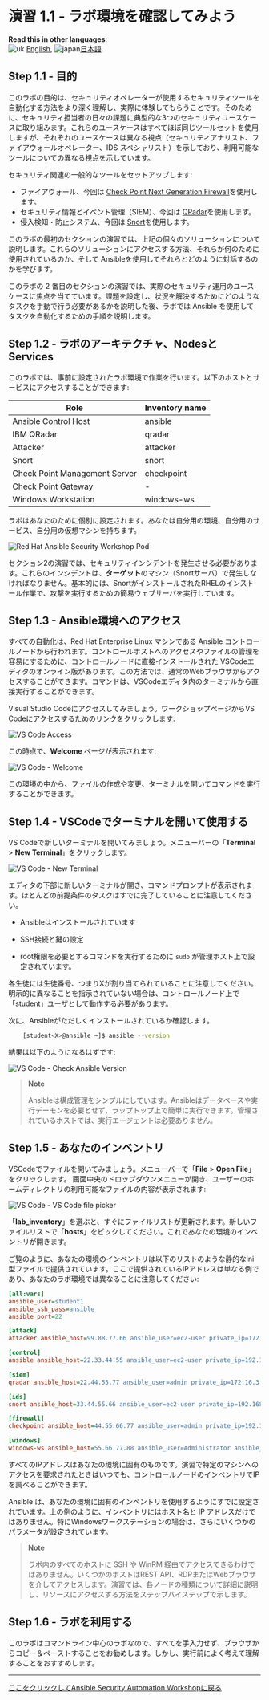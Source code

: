 # 演習 1.1 - ラボ環境を確認してみよう

**Read this in other languages**: <br>![uk](../../images/uk.png) [English](README.md),  ![japan](../../images/japan.png)[日本語](README.ja.md).
<br>

## Step 1.1 - 目的

このラボの目的は、セキュリティオペレーターが使用するセキュリティツールを自動化する方法をより深く理解し、実際に体験してもらうことです。そのために、セキュリティ担当者の日々の課題に典型的な3つのセキュリティユースケースに取り組みます。これらのユースケースはすべてほぼ同じツールセットを使用しますが、それぞれのユースケースは異なる視点（セキュリティアナリスト、ファイアウォールオペレーター、IDS スペシャリスト）を示しており、利用可能なツールについての異なる視点を示しています。

セキュリティ関連の一般的なツールをセットアップします:

- ファイアウォール、今回は [Check Point Next Generation Firewall](https://www.checkpoint.com/products/next-generation-firewall/)を使用します。
- セキュリティ情報とイベント管理（SIEM）、今回は [QRadar](https://www.ibm.com/security/security-intelligence/qradar)を使用します。
- 侵入検知・防止システム、今回は [Snort](https://www.snort.org)を使用します。

このラボの最初のセクションの演習では、上記の個々のソリューションについて説明します。これらのソリューションにアクセスする方法、それらが何のために使用されているのか、そして Ansibleを使用してそれらとどのように対話するのかを学びます。

このラボの 2 番目のセクションの演習では、実際のセキュリティ運用のユースケースに焦点を当てています。課題を設定し、状況を解決するためにどのようなタスクを手動で行う必要があるかを説明した後、ラボでは Ansible を使用してタスクを自動化するための手順を説明します。

## Step 1.2 - ラボのアーキテクチャ、NodesとServices

このラボでは、事前に設定されたラボ環境で作業を行います。以下のホストとサービスにアクセスすることができます:

| Role                          | Inventory name |
| ------------------------------| ---------------|
| Ansible Control Host          | ansible        |
| IBM QRadar                    | qradar         |
| Attacker                      | attacker       |
| Snort                         | snort          |
| Check Point Management Server | checkpoint     |
| Check Point Gateway           | -              |
| Windows Workstation           | windows-ws     |

ラボはあなたのために個別に設定されます。あなたは自分用の環境、自分用のサービス、自分用の仮想マシンを持ちます。

![Red Hat Ansible Security Workshop Pod](images/diagram.png)

セクション2の演習では、セキュリティインシデントを発生させる必要があります。これらのインシデントは、**ターゲット**のマシン（Snortサーバ）で発生しなければなりません。基本的には、SnortがインストールされたRHELのインストール作業で、攻撃を実行するための簡易ウェブサーバを実行しています。

## Step 1.3 - Ansible環境へのアクセス

すべての自動化は、Red Hat Enterprise Linux マシンである Ansible コントロールノードから行われます。コントロールホストへのアクセスやファイルの管理を容易にするために、コントロールノードに直接インストールされた VSCodeエディタのオンライン版があります。この方法では、通常のWebブラウザからアクセスすることができます。コマンドは、VSCodeエディタ内のターミナルから直接実行することができます。

Visual Studio Codeにアクセスしてみましょう。ワークショップページからVS Codeにアクセスするためのリンクをクリックします:

![VS Code Access](images/1-vscode-access.png)

この時点で、**Welcome** ページが表示されます:

![VS Code - Welcome](images/1-vscode-welcome-page.png)

この環境の中から、ファイルの作成や変更、ターミナルを開いてコマンドを実行することができます。

## Step 1.4 - VSCodeでターミナルを開いて使用する

VS Codeで新しいターミナルを開いてみましょう。メニューバーの「**Terminal** > **New Terminal**」をクリックします。

![VS Code - New Terminal](images/1-vscode-new-terminal.png)

エディタの下部に新しいターミナルが開き、コマンドプロンプトが表示されます。ほとんどの前提条件のタスクはすでに完了していることに注意してください。

  - Ansibleはインストールされています

  - SSH接続と鍵の設定

  - root権限を必要とするコマンドを実行するために `sudo` が管理ホスト上で設定されています。

各生徒には生徒番号、つまりXが割り当てられていることに注意してください。明示的に異なることを指示されていない場合は、コントロールノード上で「student<X>」ユーザとして動作する必要があります。

次に、Ansibleがただしくインストールされているか確認します。

```bash
    [student<X>@ansible ~]$ ansible --version
```

結果は以下のようになるはずです:

![VS Code - Check Ansible Version](images/1-vscode-check-ansible-version.png)

> **Note**
> 
> Ansibleは構成管理をシンプルにしています。Ansibleはデータベースや実行デーモンを必要とせず、ラップトップ上で簡単に実行できます。管理されているホストでは、実行エージェントは必要ありません。

## Step 1.5 - あなたのインベントリ

VSCodeでファイルを開いてみましょう。メニューバーで「**File** > **Open File**」をクリックします。 画面中央のドロップダウンメニューが開き、ユーザーのホームディレクトリの利用可能なファイルの内容が表示されます:

![VS Code - VS Code file picker](images/1-vscode-filepicker.png)

「**lab_inventory**」を選ぶと、すぐにファイルリストが更新されます。新しいファイルリストで「**hosts**」をピックしてください。これであなたの環境のインベントリが開きます。

ご覧のように、あなたの環境のインベントリは以下のリストのような静的なini型ファイルで提供されています。ここで提供されているIPアドレスは単なる例であり、あなたのラボ環境では異なることに注意してください:

```ini
[all:vars]
ansible_user=student1
ansible_ssh_pass=ansible
ansible_port=22

[attack]
attacker ansible_host=99.88.77.66 ansible_user=ec2-user private_ip=172.16.99.66 private_ip2=172.17.44.66

[control]
ansible ansible_host=22.33.44.55 ansible_user=ec2-user private_ip=192.168.2.3

[siem]
qradar ansible_host=22.44.55.77 ansible_user=admin private_ip=172.16.3.44 ansible_httpapi_pass="Ansible1!" ansible_connection=httpapi ansible_httpapi_use_ssl=yes ansible_httpapi_validate_certs=False ansible_network_os=ibm.qradar.qradar

[ids]
snort ansible_host=33.44.55.66 ansible_user=ec2-user private_ip=192.168.3.4 private_ip2=172.17.33.77

[firewall]
checkpoint ansible_host=44.55.66.77 ansible_user=admin private_ip=192.168.4.5 ansible_network_os=checkpoint ansible_connection=httpapi ansible_httpapi_use_ssl=yes ansible_httpapi_validate_certs=no

[windows]
windows-ws ansible_host=55.66.77.88 ansible_user=Administrator ansible_pass=RedHat19! ansible_port=5986 ansible_connection=winrm ansible_winrm_server_cert_validation=ignore private_ip=192.168.5.6
```

すべてのIPアドレスはあなたの環境に固有のものです。演習で特定のマシンへのアクセスを要求されたときはいつでも、コントロールノードのインベントリでIPを調べることができます。

Ansible は、あなたの環境に固有のインベントリを使用するようにすでに設定されています。上の例のように、インベントリにはホスト名と IP アドレスだけではありません。特にWindowsワークステーションの場合は、さらにいくつかのパラメータが設定されています。

> **Note**
> 
> ラボ内のすべてのホストに SSH や WinRM 経由でアクセスできるわけではありません。いくつかのホストはREST API、RDPまたはWebブラウザを介してアクセスします。演習では、各ノードの種類について詳細に説明し、リソースにアクセスする方法をステップバイステップで示します。

## Step 1.6 - ラボを利用する

このラボはコマンドライン中心のラボなので、すべてを手入力せず、ブラウザからコピー＆ペーストすることをお勧めします。しかし、実行前によく考えて理解することをおすすめします。

----

[ここをクリックしてAnsible Security Automation Workshopに戻る](../README.ja.md)
